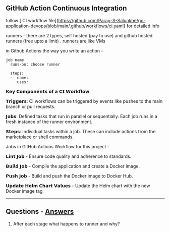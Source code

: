 ## GitHub Action Continuous Integration

follow [ CI workflow file]{https://github.com/Parag-S-Salunkhe/go-application-devops/blob/main/.github/workflows/ci.yaml} for detailed info 

runners - there are 2 types,  self hosted (pay to use) and github hosted runners (free upto a limit) .  runners are like VMs

in Github Actions the way you write an action -
```
job name
  runs-on: choose runner

  steps:
  -  name:
     uses:
```

𝗞𝗲𝘆 𝗖𝗼𝗺𝗽𝗼𝗻𝗲𝗻𝘁𝘀 𝗼𝗳 𝗮 𝗖𝗜 𝗪𝗼𝗿𝗸𝗳𝗹𝗼𝘄:

𝗧𝗿𝗶𝗴𝗴𝗲𝗿𝘀: CI workflows can be triggered by events like pushes to the main branch or pull requests.

𝗝𝗼𝗯𝘀: Defined tasks that run in parallel or sequentially. Each job runs in a fresh instance of the runner environment.

𝗦𝘁𝗲𝗽𝘀: Individual tasks within a job. These can include actions from the marketplace or shell commands.

Jobs in GitHub Actions Workflow for this project -

𝗟𝗶𝗻𝘁 𝗝𝗼𝗯 - Ensure code quality and adherence to standards.

𝗕𝘂𝗶𝗹𝗱 𝗝𝗼𝗯 - Compile the application and create a Docker image.

𝗣𝘂𝘀𝗵 𝗝𝗼𝗯 - Build and push the Docker image to Docker Hub.

𝗨𝗽𝗱𝗮𝘁𝗲 𝗛𝗲𝗹𝗺 𝗖𝗵𝗮𝗿𝘁 𝗩𝗮𝗹𝘂𝗲𝘀 - Update the Helm chart with the new Docker image tag

------------------------------------------------------------------

## Questions - [Answers](Questions&Answers.md#p4)

1. After each stage what happens to runner and why?
   
